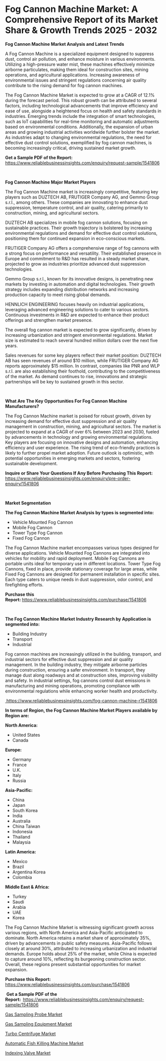 <p><h1>Fog Cannon Machine Market: A Comprehensive Report of its Market Share & Growth Trends 2025 - 2032</h1></p><p><strong>Fog Cannon Machine Market Analysis and Latest Trends</strong></p>
<p><p>A Fog Cannon Machine is a specialized equipment designed to suppress dust, control air pollution, and enhance moisture in various environments. Utilizing a high-pressure water mist, these machines effectively minimize airborne particulates, making them ideal for construction sites, mining operations, and agricultural applications. Increasing awareness of environmental issues and stringent regulations concerning air quality contribute to the rising demand for fog cannon machines.</p><p>The Fog Cannon Machine Market is expected to grow at a CAGR of 12.1% during the forecast period. This robust growth can be attributed to several factors, including technological advancements that improve efficiency and ease of use, alongside a heightened focus on health and safety standards in industries. Emerging trends include the integration of smart technologies, such as IoT capabilities for real-time monitoring and automatic adjustments based on environmental conditions. Additionally, the expansion of urban areas and growing industrial activities worldwide further bolster the market. As industries adapt to changing environmental regulations, the need for effective dust control solutions, exemplified by fog cannon machines, is becoming increasingly critical, driving sustained market growth.</p></p>
<p><strong>Get a Sample PDF of the Report:&nbsp;</strong> <a href="https://www.reliablebusinessinsights.com/enquiry/request-sample/1541806?utm_campaign=96&utm_medium=2&utm_source=Github&utm_content=ia&utm_term=20022025&utm_id=fog-cannon-machine">https://www.reliablebusinessinsights.com/enquiry/request-sample/1541806</a></p>
<p>&nbsp;</p>
<p><strong>Fog Cannon Machine Major Market Players</strong></p>
<p><p>The Fog Cannon Machine market is increasingly competitive, featuring key players such as DUZTECH AB, FRUTIGER Company AG, and Gemmo Group s.r.l., among others. These companies are innovating to enhance dust suppression, temperature control, and air quality, catering primarily to construction, mining, and agricultural sectors.</p><p>DUZTECH AB specializes in mobile fog cannon solutions, focusing on sustainable practices. Their growth trajectory is bolstered by increasing environmental regulations and demand for effective dust control solutions, positioning them for continued expansion in eco-conscious markets.</p><p>FRUTIGER Company AG offers a comprehensive range of fog cannons with a strong focus on performance and versatility. Their established presence in Europe and commitment to R&D has resulted in a steady market share, projected to grow as industries prioritize advanced dust suppression technologies.</p><p>Gemmo Group s.r.l., known for its innovative designs, is penetrating new markets by investing in automation and digital technologies. Their growth strategy includes expanding distribution networks and increasing production capacity to meet rising global demands.</p><p>HENNLICH ENGINEERING focuses heavily on industrial applications, leveraging advanced engineering solutions to cater to various sectors. Continuous investments in R&D are expected to enhance their product offerings and strengthen market presence.</p><p>The overall fog cannon market is expected to grow significantly, driven by increasing urbanization and stringent environmental regulations. Market size is estimated to reach several hundred million dollars over the next five years.</p><p>Sales revenues for some key players reflect their market position: DUZTECH AB has seen revenues of around $10 million, while FRUTIGER Company AG reports approximately $15 million. In contrast, companies like PNR and WLP s.r.l. are also establishing their foothold, contributing to the competitiveness of the market. As demand continues to rise, innovations and strategic partnerships will be key to sustained growth in this sector.</p></p>
<p>&nbsp;</p>
<p><strong>What Are The Key Opportunities For Fog Cannon Machine Manufacturers?</strong></p>
<p><p>The Fog Cannon Machine market is poised for robust growth, driven by increasing demand for effective dust suppression and air quality management in construction, mining, and agricultural sectors. The market is projected to expand at a CAGR of over 6% between 2023 and 2030, fueled by advancements in technology and growing environmental regulations. Key players are focusing on innovative designs and automation, enhancing efficiency and user experience. The rising trend of eco-friendly practices is likely to further propel market adoption. Future outlook is optimistic, with potential opportunities in emerging markets and sectors, fostering sustainable development.</p></p>
<p><strong>Inquire or Share Your Questions If Any Before Purchasing This Report:</strong> <a href="https://www.reliablebusinessinsights.com/enquiry/pre-order-enquiry/1541806?utm_campaign=96&utm_medium=2&utm_source=Github&utm_content=ia&utm_term=20022025&utm_id=fog-cannon-machine">https://www.reliablebusinessinsights.com/enquiry/pre-order-enquiry/1541806</a></p>
<p>&nbsp;</p>
<p><strong>Market Segmentation</strong></p>
<p><strong>The Fog Cannon Machine Market Analysis by types is segmented into:</strong></p>
<p><ul><li>Vehicle Mounted Fog Cannon</li><li>Mobile Fog Cannon</li><li>Tower Type Fog Cannon</li><li>Fixed Fog Cannon</li></ul></p>
<p><p>The Fog Cannon Machine market encompasses various types designed for diverse applications. Vehicle Mounted Fog Cannons are integrated into vehicles for mobility and rapid deployment. Mobile Fog Cannons are portable units ideal for temporary use in different locations. Tower Type Fog Cannons, fixed in place, provide stationary coverage for large areas, while Fixed Fog Cannons are designed for permanent installation in specific sites. Each type caters to unique needs in dust suppression, odor control, and firefighting efforts.</p></p>
<p><strong>Purchase this Report:&nbsp;</strong><a href="https://www.reliablebusinessinsights.com/purchase/1541806?utm_campaign=96&utm_medium=2&utm_source=Github&utm_content=ia&utm_term=20022025&utm_id=fog-cannon-machine">https://www.reliablebusinessinsights.com/purchase/1541806</a></p>
<p>&nbsp;</p>
<p><strong>The Fog Cannon Machine Market Industry Research by Application is segmented into:</strong></p>
<p><ul><li>Building Industry</li><li>Transport</li><li>Industrial</li></ul></p>
<p><p>Fog cannon machines are increasingly utilized in the building, transport, and industrial sectors for effective dust suppression and air quality management. In the building industry, they mitigate airborne particles during construction, ensuring a safer environment. In transport, they manage dust along roadways and at construction sites, improving visibility and safety. In industrial settings, fog cannons control dust emissions in manufacturing and mining operations, promoting compliance with environmental regulations while enhancing worker health and productivity.</p></p>
<p><a href="https://www.reliablebusinessinsights.com/fog-cannon-machine-r1541806?utm_campaign=96&utm_medium=2&utm_source=Github&utm_content=ia&utm_term=20022025&utm_id=fog-cannon-machine">&nbsp;https://www.reliablebusinessinsights.com/fog-cannon-machine-r1541806</a></p>
<p><strong>In terms of Region, the Fog Cannon Machine Market Players available by Region are:</strong></p>
<p>
    <p> <strong> North America: </strong>
        <ul>
            <li>United States</li>
            <li>Canada</li>
        </ul>
        </p> 
    <p> <strong> Europe: </strong>
        <ul>
            <li>Germany</li>
            <li>France</li>
            <li>U.K.</li>
            <li>Italy</li>
            <li>Russia</li>
        </ul>
        </p> 
    <p> <strong> Asia-Pacific: </strong>
        <ul>
            <li>China</li>
            <li>Japan</li>
            <li>South Korea</li>
            <li>India</li>
            <li>Australia</li>
            <li>China Taiwan</li>
            <li>Indonesia</li>
            <li>Thailand</li>
            <li>Malaysia</li>
        </ul>
        </p> 
    <p> <strong> Latin America: </strong>
        <ul>
            <li>Mexico</li>
            <li>Brazil</li>
            <li>Argentina Korea</li>
            <li>Colombia</li>
        </ul>
        </p> 
    <p> <strong> Middle East & Africa: </strong>
        <ul>
            <li>Turkey</li>
            <li>Saudi</li>
            <li>Arabia</li>
            <li>UAE</li>
            <li>Korea</li>
        </ul>
    </p>
    </p>
<p><p>The Fog Cannon Machine Market is witnessing significant growth across various regions, with North America and Asia-Pacific anticipated to dominate. North America retains a market share of approximately 35%, driven by advancements in public safety measures. Asia-Pacific follows closely at around 30%, attributed to increasing urbanization and industrial demands. Europe holds about 25% of the market, while China is expected to capture around 10%, reflecting its burgeoning construction sector. Overall, these regions present substantial opportunities for market expansion.</p></p>
<p><strong>Purchase this Report: </strong><a href="https://www.reliablebusinessinsights.com/purchase/1541806?utm_campaign=96&utm_medium=2&utm_source=Github&utm_content=ia&utm_term=20022025&utm_id=fog-cannon-machine">https://www.reliablebusinessinsights.com/purchase/1541806</a></p>
<p>&nbsp;<strong>Get a Sample PDF of the Report:&nbsp;&nbsp;</strong><a href="https://www.reliablebusinessinsights.com/enquiry/request-sample/1541806?utm_campaign=96&utm_medium=2&utm_source=Github&utm_content=ia&utm_term=20022025&utm_id=fog-cannon-machine">https://www.reliablebusinessinsights.com/enquiry/request-sample/1541806</a></p>
<p><strong></strong></p>
<p><p><a href="https://github.com/koomanprudy/Market-Research-Report-List-1/blob/main/gas-sampling-probe-market.md?utm_campaign=96&utm_medium=2&utm_source=Github&utm_content=ia&utm_term=20022025&utm_id=fog-cannon-machine">Gas Sampling Probe Market</a></p><p><a href="https://github.com/wwwkeltoum/Market-Research-Report-List-5/blob/main/gas-sampling-equipment-market.md?utm_campaign=96&utm_medium=2&utm_source=Github&utm_content=ia&utm_term=20022025&utm_id=fog-cannon-machine">Gas Sampling Equipment Market</a></p><p><a href="https://github.com/boltermuseke/Market-Research-Report-List-1/blob/main/turbo-centrifuge-market.md?utm_campaign=96&utm_medium=2&utm_source=Github&utm_content=ia&utm_term=20022025&utm_id=fog-cannon-machine">Turbo Centrifuge Market</a></p><p><a href="https://github.com/rigelciara0p/Market-Research-Report-List-1/blob/main/automatic-fish-killing-machine-market.md?utm_campaign=96&utm_medium=2&utm_source=Github&utm_content=ia&utm_term=20022025&utm_id=fog-cannon-machine">Automatic Fish Killing Machine Market</a></p><p><a href="https://github.com/tiagoamicijo/Market-Research-Report-List-1/blob/main/indexing-valve-market.md?utm_campaign=96&utm_medium=2&utm_source=Github&utm_content=ia&utm_term=20022025&utm_id=fog-cannon-machine">Indexing Valve Market</a></p></p>